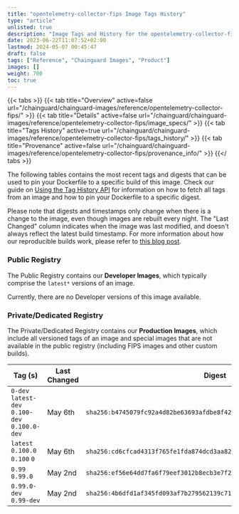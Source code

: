 ```yaml
---
title: "opentelemetry-collector-fips Image Tags History"
type: "article"
unlisted: true
description: "Image Tags and History for the opentelemetry-collector-fips Chainguard Image"
date: 2023-06-22T11:07:52+02:00
lastmod: 2024-05-07 00:45:47
draft: false
tags: ["Reference", "Chainguard Images", "Product"]
images: []
weight: 700
toc: true
---
```


{{< tabs >}}
{{< tab title="Overview" active=false url="/chainguard/chainguard-images/reference/opentelemetry-collector-fips/" >}}
{{< tab title="Details" active=false url="/chainguard/chainguard-images/reference/opentelemetry-collector-fips/image_specs/" >}}
{{< tab title="Tags History" active=true url="/chainguard/chainguard-images/reference/opentelemetry-collector-fips/tags_history/" >}}
{{< tab title="Provenance" active=false url="/chainguard/chainguard-images/reference/opentelemetry-collector-fips/provenance_info/" >}}
{{</ tabs >}}

The following tables contains the most recent tags and digests that can be used to pin your Dockerfile to a specific build of this image. Check our guide on [Using the Tag History API](/chainguard/chainguard-images/using-the-tag-history-api/) for information on how to fetch all tags from an image and how to pin your Dockerfile to a specific digest.

Please note that digests and timestamps only change when there is a change to the image, even though images are rebuilt every night. The "Last Changed" column indicates when the image was last modified, and doesn't always reflect the latest build timestamp. For more information about how our reproducible builds work, please refer to [this blog post](https://www.chainguard.dev/unchained/reproducing-chainguards-reproducible-image-builds).

### Public Registry
The Public Registry contains our **Developer Images**, which typically comprise the `latest*` versions of an image.

Currently, there are no Developer versions of this image available.

### Private/Dedicated Registry
The Private/Dedicated Registry contains our **Production Images**, which include all versioned tags of an image and special images that are not available in the public registry (including FIPS images and other custom builds).

| Tag (s)                                         | Last Changed | Digest                                                                    |
|-------------------------------------------------|--------------|---------------------------------------------------------------------------|
|  `0-dev` `latest-dev` `0.100-dev` `0.100.0-dev` | May 6th      | `sha256:b4745079fc92a4d82be63693afdbe8f420c016ae6c1252f4a79054ea02d3f1b0` |
|  `latest` `0.100.0` `0.100` `0`                 | May 6th      | `sha256:cd6cfcad4313f765fe1fda874dcd3aa82dab02b5271d54ebc3fee30b49c21b30` |
|  `0.99` `0.99.0`                                | May 2nd      | `sha256:ef56e64dd7fa6f79eef3012b8ecb3e7f23fe40df9afd9cb8948185eb9f01dea1` |
|  `0.99.0-dev` `0.99-dev`                        | May 2nd      | `sha256:4b6dfd1af345fd093af7b279562139c7166b900f4a89711161503a549ad4e4a4` |

